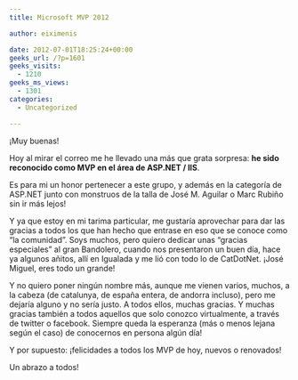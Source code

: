 ```yaml
---
title: Microsoft MVP 2012

author: eiximenis

date: 2012-07-01T18:25:24+00:00
geeks_url: /?p=1601
geeks_visits:
  - 1210
geeks_ms_views:
  - 1301
categories:
  - Uncategorized

---
```

¡Muy buenas!

Hoy al mirar el correo me he llevado una más que grata sorpresa: **he sido reconocido como MVP en el área de ASP.NET / IIS**.

Es para mi un honor pertenecer a este grupo, y además en la categoría de ASP.NET junto con monstruos de la talla de José M. Aguilar o Marc Rubiño sin ir más lejos!

Y ya que estoy en mi tarima particular, me gustaría aprovechar para dar las gracias a todos los que han hecho que entrase en eso que se conoce como “la comunidad”. Soys muchos, pero quiero dedicar unas “gracias especiales” al gran Bandolero, cuando nos presentaron un buen día, hace ya algunos añitos, allí en Igualada y me lió con todo lo de CatDotNet. ¡José Miguel, eres todo un grande!

Y no quiero poner ningún nombre más, aunque me vienen varios, muchos, a la cabeza (de catalunya, de españa entera, de andorra incluso), pero me dejaría alguno y no sería justo. A todos ellos, muchas gracias. Y muchas gracias también a todos aquellos que solo conozco virtualmente, a través de twitter o facebook. Siempre queda la esperanza (más o menos lejana según el caso) de conocernos en persona algún día!

Y por supuesto: ¡felicidades a todos los MVP de hoy, nuevos o renovados!

Un abrazo a todos!